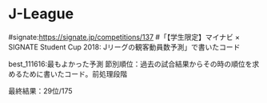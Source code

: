 # J-League

#signate:https://signate.jp/competitions/137
#「【学生限定】マイナビ × SIGNATE Student Cup 2018: Jリーグの観客動員数予測」で書いたコード

best_111616:最もよかった予測
節別順位：過去の試合結果からその時の順位を求めるために書いたコード。前処理段階

最終結果：29位/175
